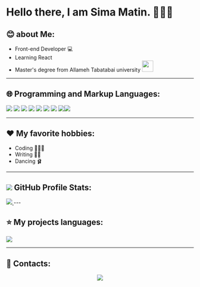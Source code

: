 # Hello there, I am Sima Matin. 🙋🏾‍♀️

## 😊 about Me:
- Front-end Developer 💻
- Learning React
- Master's degree from Allameh Tabatabai university <img src="https://github.com/simamatin/simamatin/blob/main/1636796188-atu-logo.jpg?raw=true" width="30px"/>
---

## 🌐 Programming and Markup Languages:

![](https://img.shields.io/badge/HTML5-E34F26?style=for-the-badge&logo=html5&logoColor=white) ![](https://img.shields.io/badge/CSS3-1572B6?style=for-the-badge&logo=css3&logoColor=white) ![](https://img.shields.io/badge/Sass-CC6699?style=for-the-badge&logo=sass&logoColor=white) ![](	https://img.shields.io/badge/Tailwind_CSS-38B2AC?style=for-the-badge&logo=tailwind-css&logoColor=white) ![](	https://img.shields.io/badge/Bootstrap-563D7C?style=for-the-badge&logo=bootstrap&logoColor=white) ![](https://img.shields.io/badge/GIT-E44C30?style=for-the-badge&logo=git&logoColor=white) ![](	https://img.shields.io/badge/GitHub-100000?style=for-the-badge&logo=github&logoColor=white) ![](https://img.shields.io/badge/JavaScript-323330?style=for-the-badge&logo=javascript&logoColor=F7DF1E)![](https://img.shields.io/badge/npm-CB3837?style=for-the-badge&logo=npm&logoColor=white)

---

## ❤️ My favorite hobbies:
- Coding 👩🏾‍💻
- Writing ✍🏾
- Dancing 🩰
---

## <img src="https://github.com/simamatin/simamatin/blob/main/icons8-github-30.png?raw=true" /> GitHub Profile Stats:
<a href="https://github.com/simamatin">
<img src="https://github-readme-stats.vercel.app/api?username=simamatin&show_icons=true&theme=tokyonight" />
</a>
---

## ⭐ My projects languages:
<img src="https://github-readme-stats.vercel.app/api/top-langs/?username=simamatin" />

---

## 📧 Contacts:
<p align="center">
  <a href="https://simamatin.dev@gmail.com">
  <img src="https://img.shields.io/badge/Email:-simamatin.dev@gmail.com-5c85cb?style=flat&logo=gmail">
  </a> 
</p>

